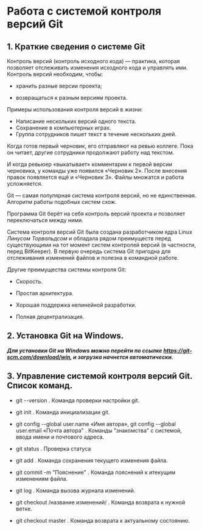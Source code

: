 # Работа с системой контроля версий Git

## 1. Краткие сведения о системе Git

Контроль версий (контроль исходного кода) — практика, которая позволяет отслеживать 
изменения исходного кода и управлять ими. 
Контроль версий необходим, чтобы:

* хранить разные версии проекта;

* возвращаться к разным версиям проекта.

Примеры использования контроля версий
в жизни:

* Написание нескольких версий одного текста.
* Сохранение в компьютерных играх.
* Группа сотрудников пишет текст в течение 
нескольких дней.

Когда готов первый черновик, его 
отправляют на ревью коллеге. Пока он 
читает, другие сотрудники продолжают 
работу над текстом.

И когда ревьюер «выкатывает» комментарии 
к первой версии черновика, у команды уже 
появился «Черновик 2». После внесения 
правок появляется ещё и «Черновик 3». 
Файлы множатся и работа усложняется.

Git — самая популярная система контроля 
версий, но не единственная. Алгоритм 
работы подобных систем схож.

Программа Git берёт на себя контроль версий 
проекта и позволяет переключаться между 
ними.

Система контроля версий Git была создана разработчиком ядра Linux *Линусом Торвальдсом* и обладала рядом преимуществ перед существующими на тот момент систем контролей версий (в частности, перед BitKeeper). В первую очередь система Git пригодна для отслеживания изменений файлов и полезна в командной работе.

Другие преимущества системы контроля Git:

* Скорость.

* Простая архитектура.

* Хорошая поддержка нелинейной разработки.

* Полная децентрализация.

## 2. Установка Git на Windows.

_**Для установки Git на Windows можно перейти по ссылке https://git-scm.com/download/win, и загрузка начнется автоматически.**_
## 3. Управление системой контроля версий Git. Список команд.

* git --version
. Команда проверки настройки git.

* git init
. Команда инициализации git.

* git config --global user.name «Имя автора», git config --global user.email «Почта автора"
. Команды "знакомства" с системой, ввода имени и почтового адреса.

* git status
. Проверка статуса

* git add
. Команда сохранения текущего изменения файла.

* git commit -m "Пояснение"
. Команда пояснений к итекущим изменениям файла.

* git log
. Команда вызова журнала изменений.

* git checkout /название изменений/
. Команда возврата к нужной ветке.

* git checkout master
. Команда возврата к актуальному состоянию.

